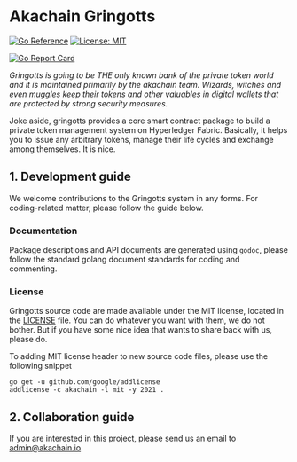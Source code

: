 # Akachain Gringotts

[![Go Reference](https://pkg.go.dev/badge/github.com/Akachain/gringotts.svg)](https://pkg.go.dev/github.com/Akachain/gringotts)
[![License: MIT](https://img.shields.io/badge/License-MIT-yellow.svg)](https://opensource.org/licenses/MIT)

[![Go Report Card](https://goreportcard.com/badge/github.com/Akachain/gringotts)](https://goreportcard.com/report/github.com/Akachain/gringotts)

*Gringotts is going to be THE only known bank of the private token world and it is maintained primarily by the akachain team. Wizards, witches and even muggles keep their tokens and other valuables in digital wallets that are protected by strong security measures.*

Joke aside, gringotts provides a core smart contract package to build a private token management system on Hyperledger Fabric. Basically, it helps you to issue any arbitrary tokens, manage their life cycles and exchange among themselves. It is nice. 
 
## 1. Development guide

We welcome contributions to the Gringotts system in any forms. For coding-related matter, please follow the guide below.
### Documentation
Package descriptions and API documents are generated using ``godoc``, please follow the standard golang document standards for coding and commenting.

### License
Gringotts source code are made available under the MIT license, located in the [LICENSE](LICENSE) file. You can do whatever you want with them, we do not bother. But if you have some nice idea that wants to share back with us, please do. 

To adding MIT license header to new source code files, please use the following snippet
````
go get -u github.com/google/addlicense
addlicense -c akachain -l mit -y 2021 .
````

## 2. Collaboration guide
If you are interested in this project, please send us an email to admin@akachain.io